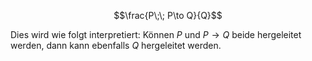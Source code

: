 
$$\frac{P\;\; P\to Q}{Q}$$

Dies wird wie folgt interpretiert:
Können $P$ und $P\to Q$ beide hergeleitet werden, dann kann ebenfalls $Q$ hergeleitet werden.